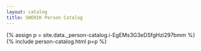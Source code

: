 ```yaml
---
layout: catalog
title: SWERIK Person Catalog
---
```

{% assign p = site.data._person-catalog.i-EgEMs3G3eDSfgHzi297bmm %}
{% include person-catalog.html p=p %}

